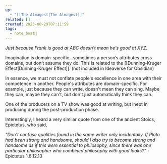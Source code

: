 ```yaml
---
up:
  - "[[The Almagest|The Almagest]]"
related: []
created: 2023-08-29T07:11:59
tags:
  - note_boat🚤
---
```

 *Just because Frank is good at ABC doesn't mean he's good at XYZ.*

Imagination is domain-specific…sometimes a person’s attributes cross domains, but don’t assume they do. This is related to the [[Dunning-Kruger Effect|Dunning-Kruger Effect]]. (not included in Ideaverse for Obsidian)

In essence, we must not conflate people's excellence in one area with their competence in another. People's attributes are domain-specific. For example, just because they can write, doesn't mean they can sing. Maybe they can, maybe they can't, but don't just automatically think they can.

One of the producers on a TV show was good at writing, but inept in producing during the post-production phase.

Interestingly, I heard a very similar quote from one of the ancient Stoics, Epictetus, who said, 

*"Don't confuse qualities found in the same writer only incidentally. If Plato had been strong and handsome, should I also try to become strong and handsome as if this were essential to philosophy, since there was one particular philosopher who combined philosophy with good looks?"* - Epictetus 1.8.12.13 
